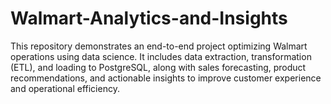 # Walmart-Analytics-and-Insights
This repository demonstrates an end-to-end project optimizing Walmart operations using data science. It includes data extraction, transformation (ETL), and loading to PostgreSQL, along with sales forecasting, product recommendations, and actionable insights to improve customer experience and operational efficiency.
